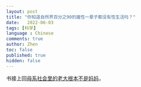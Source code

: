 ```yaml
---
layout: post
title: "你知道自然界百分之90的雄性一辈子都没有性生活吗？"
date:   2022-06-03
tags: [科学]
language : Chinese
comments: true
author: Zhen
toc: false
published: true
hidden: false
---
```

书接上回[母系社会里的老大根本不是妈妈](/母系社会里的老大根本不是妈妈)，
<!--stackedit_data:
eyJoaXN0b3J5IjpbLTY1OTE5MTIyXX0=
-->